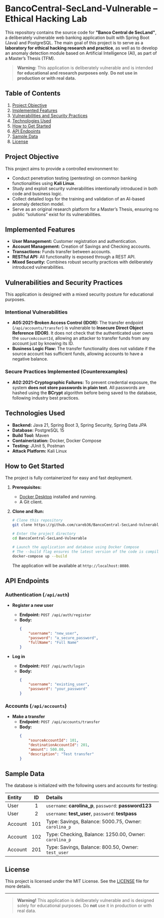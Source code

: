 # BancoCentral-SecLand-Vulnerable – Ethical Hacking Lab

This repository contains the source code for **"Banco Central de SecLand"**, a deliberately vulnerable web banking application built with Spring Boot (Java) and PostgreSQL. The main goal of this project is to serve as a **laboratory for ethical hacking research and practice**, as well as to develop an anomaly detection module based on Artificial Intelligence (AI), as part of a Master’s Thesis (TFM).

> **Warning:** This application is deliberately vulnerable and is intended **for educational and research purposes only**. **Do not use in production or with real data.**

## Table of Contents
1. [Project Objective](#project-objective)
2. [Implemented Features](#implemented-features)
3. [Vulnerabilities and Security Practices](#vulnerabilities-and-security-practices)
4. [Technologies Used](#technologies-used)
5. [How to Get Started](#how-to-get-started)
6. [API Endpoints](#api-endpoints)
7. [Sample Data](#sample-data)
8. [License](#license)

## Project Objective

This project aims to provide a controlled environment to:
* Conduct penetration testing (pentesting) on common banking functionalities using **Kali Linux**.
* Study and exploit security vulnerabilities intentionally introduced in both code and business logic.
* Collect detailed logs for the training and validation of an AI-based anomaly detection model.
* Serve as an original research platform for a Master’s Thesis, ensuring no public “solutions” exist for its vulnerabilities.

## Implemented Features

* **User Management:** Customer registration and authentication.
* **Account Management:** Creation of Savings and Checking accounts.
* **Transactions:** Funds transfer between accounts.
* **RESTful API:** All functionality is exposed through a REST API.
* **Mixed Security:** Combines robust security practices with deliberately introduced vulnerabilities.

## Vulnerabilities and Security Practices

This application is designed with a mixed security posture for educational purposes.

### Intentional Vulnerabilities

* **A05:2021-Broken Access Control (IDOR):** The transfer endpoint (`/api/accounts/transfer`) is vulnerable to **Insecure Direct Object Reference (IDOR)**. It does not check that the authenticated user owns the `sourceAccountId`, allowing an attacker to transfer funds from any account just by knowing its ID.
* **Business Logic Flaw:** The transfer functionality does not validate if the source account has sufficient funds, allowing accounts to have a negative balance.

### Secure Practices Implemented (Counterexamples)

* **A02:2021-Cryptographic Failures:** To prevent credential exposure, the system **does not store passwords in plain text**. All passwords are hashed using the **BCrypt** algorithm before being saved to the database, following industry best practices.

## Technologies Used

* **Backend:** Java 21, Spring Boot 3, Spring Security, Spring Data JPA
* **Database:** PostgreSQL 15
* **Build Tool:** Maven
* **Containerization:** Docker, Docker Compose
* **Testing:** JUnit 5, Postman
* **Attack Platform:** Kali Linux

## How to Get Started

The project is fully containerized for easy and fast deployment.

1.  **Prerequisites:**
    * [Docker Desktop](https://www.docker.com/products/docker-desktop) installed and running.
    * A Git client.

2.  **Clone and Run:**
    ```bash
    # Clone this repository
    git clone https://github.com/careb36/BancoCentral-SecLand-Vulnerable.git

    # Enter the project directory
    cd BancoCentral-SecLand-Vulnerable

    # Launch the application and database using Docker Compose
    # The --build flag ensures the latest version of the code is compiled
    docker-compose up --build
    ```
    The application will be available at `http://localhost:8080`.

## API Endpoints

### Authentication (`/api/auth`)

* **Register a new user**
    * **Endpoint:** `POST /api/auth/register`
    * **Body:**
        ```json
        {
            "username": "new_user",
            "password": "a_secure_password",
            "fullName": "Full Name"
        }
        ```

* **Log in**
    * **Endpoint:** `POST /api/auth/login`
    * **Body:**
        ```json
        {
            "username": "existing_user",
            "password": "your_password"
        }
        ```

### Accounts (`/api/accounts`)

* **Make a transfer**
    * **Endpoint:** `POST /api/accounts/transfer`
    * **Body:**
        ```json
        {
            "sourceAccountId": 101,
            "destinationAccountId": 201,
            "amount": 500.00,
            "description": "Test transfer"
        }
        ```

## Sample Data

The database is initialized with the following users and accounts for testing:

| Entity  | ID  | Details                                                    |
| :------ | :-: | :-------------------------------------------------------- |
| User    | 1   | `username`: **carolina_p**, `password`: **password123**   |
| User    | 2   | `username`: **test_user**, `password`: **testpass**       |
| Account | 101 | Type: Savings, Balance: 5000.75, Owner: `carolina_p`      |
| Account | 102 | Type: Checking, Balance: 1250.00, Owner: `carolina_p`     |
| Account | 201 | Type: Savings, Balance: 800.50, Owner: `test_user`        |

## License

This project is licensed under the MIT License. See the [LICENSE](https://github.com/careb36/careb36-BancoCentral-SecLand-Vulnerable/blob/main/LICENCE) file for more details.

---

> **Warning!** This application is deliberately vulnerable and is designed solely for educational purposes. Do **not** use it in production or with real data.
